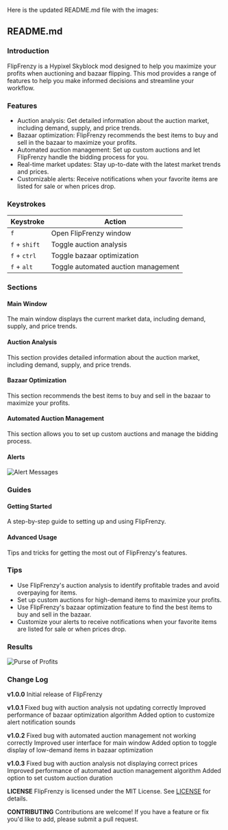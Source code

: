 Here is the updated README.md file with the images:

**README.md**
------------

### Introduction
FlipFrenzy is a Hypixel Skyblock mod designed to help you maximize your profits when auctioning and bazaar flipping. This mod provides a range of features to help you make informed decisions and streamline your workflow.

### Features
* Auction analysis: Get detailed information about the auction market, including demand, supply, and price trends.
* Bazaar optimization: FlipFrenzy recommends the best items to buy and sell in the bazaar to maximize your profits.
* Automated auction management: Set up custom auctions and let FlipFrenzy handle the bidding process for you.
* Real-time market updates: Stay up-to-date with the latest market trends and prices.
* Customizable alerts: Receive notifications when your favorite items are listed for sale or when prices drop.

### Keystrokes
| Keystroke | Action |
| --- | --- |
| `f` | Open FlipFrenzy window |
| `f` + `shift` | Toggle auction analysis |
| `f` + `ctrl` | Toggle bazaar optimization |
| `f` + `alt` | Toggle automated auction management |

### Sections
#### Main Window
The main window displays the current market data, including demand, supply, and price trends.

#### Auction Analysis
This section provides detailed information about the auction market, including demand, supply, and price trends.

#### Bazaar Optimization
This section recommends the best items to buy and sell in the bazaar to maximize your profits.

#### Automated Auction Management
This section allows you to set up custom auctions and manage the bidding process.

#### Alerts
![Alert Messages](https://i.imgur.com/22lt0Jk.png)

### Guides
#### Getting Started
A step-by-step guide to setting up and using FlipFrenzy.

#### Advanced Usage
Tips and tricks for getting the most out of FlipFrenzy's features.

### Tips
* Use FlipFrenzy's auction analysis to identify profitable trades and avoid overpaying for items.
* Set up custom auctions for high-demand items to maximize your profits.
* Use FlipFrenzy's bazaar optimization feature to find the best items to buy and sell in the bazaar.
* Customize your alerts to receive notifications when your favorite items are listed for sale or when prices drop.

### Results
![Purse of Profits](https://i.ebayimg.com/images/g/TCQAAOSwXg5jTEfg/s-l1600.png)

### Change Log
**v1.0.0**
Initial release of FlipFrenzy

**v1.0.1**
Fixed bug with auction analysis not updating correctly
Improved performance of bazaar optimization algorithm
Added option to customize alert notification sounds

**v1.0.2**
Fixed bug with automated auction management not working correctly
Improved user interface for main window
Added option to toggle display of low-demand items in bazaar optimization

**v1.0.3**
Fixed bug with auction analysis not displaying correct prices
Improved performance of automated auction management algorithm
Added option to set custom auction duration

**LICENSE**
FlipFrenzy is licensed under the MIT License. See [LICENSE](LICENSE) for details.

**CONTRIBUTING**
Contributions are welcome! If you have a feature or fix you'd like to add, please submit a pull request.
